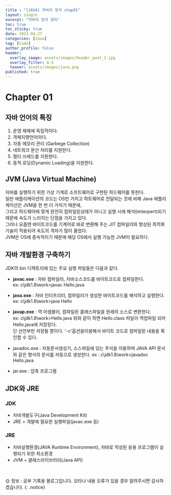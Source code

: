 ```yaml
---
title : "[JAVA] 자바의 정석 chap01"
layout: single
excerpt: "자바의 정석 정리"
toc: true
toc_sticky: true
date: 2023-04-27
categories: [Java]
tag: [Code]
author_profile: false
header:
  overlay_image: assets/images/header_post_1.jpg
  overlay_filter: 0.5 
  teaser: assets/images/java.png
published: true
---
```


# Chapter 01

## 자바 언어의 특징
1. 운영 체제에 독립적이다.
2. 객체지향언어이다.
3. 자동 메모리 관리 (Garbege Collection)
4. 네트워크 분산 처리를 지원한다.
5. 멀티 쓰레드를 지원한다.
6. 동적 로딩(Dynamic Loading)을 지원한다.

## JVM (Java Virtual Machine)
자바를 실행하기 위한 가상 기계로 소프트웨어로 구현된 하드웨어를 뜻한다.  
일반 애플리케이션의 코드는 OS만 거치고 하트웨어로 전달되는 것에 비해 Java 애플리케이션은 JVM을 한 번 더 거치기 때문에,  
그리고 하드웨어에 맞게 완전히 컴파일된상태가 아니고 실행 시에 해석(imterpert)되기 때문에 속도가 느리지는 단점을 가지고 있다.  
그러나 요즘엔 바이트코드를 기계어로 바로 변환해 주는 JIT 컴파일러와 향상된 최적화 기술이 적용되어 속도의 격차가 많이 줄었다.  
JVM은 OS에 종속적이기 때문에 해당 OS에서 실행 가능한 JVM이 필요하다.  

## 자바 개발환경 구축하기  
JDK의 bin 디렉토리에 있는 주요 실행 파일들은 다음과 같다.  
- **javac.exe** : 자바 컴파일러, 자바소스코드를 바이트코드로 컴파일한다.  
    ex: c\jdk1.8\work>javac Hello.java
- **java.exe** : 자바 인터프리터, 컴파일러가 생성한 바이트코드를 해석하고 실행한다.  
    ex: c\jdk1.8\work>java Hello
- **javap.exe** : 역 어셈블러, 컴파일된 클래스파일을 원래의 소스로 변환한다.  
    ex: c\jdk1.8\work>Hello.java
위와 같이 하면 Hello.class 파일이 역컴파일 되어 Hello.java에 저장된다.  
단 선언부만 저장될 뿐이다. '-c'옵션을이용해서 바이트 코드로 컴파일된 내용을 확인할 수 있다.  

- javadoc.exe : 자동문서생성기, 소스파일에 있는 주석을 이용하며 JAVA API 문서와 같은 형식의 문서를 자동으로 생성한다. 
    ex : c\jdk1.8\work>javadoc Hello.java
- jar.exe : 압축 프로그램

## JDK와 JRE
### JDK 
- 자바개발도구(Java Development Kit)  
- JRE + 개발에 필요한 실행파일(javac.exe 등)

### JRE 
- 자바실행환경(JAVA Runtime Environment), 자바로 작성된 응용 프로그램이 실행되기 위한 최소환경  
- JVM + 클래스라이브러리(Java API)

<br>

🌞 정보 : 공부 기록용 블로그입니다. 오타나 내용 오류가 있을 경우 알려주시면 감사하겠습니다.
{: .notice}
